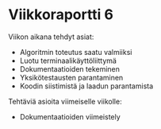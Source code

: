 # Viikkoraportti 6

Viikon aikana tehdyt asiat:
- Algoritmin toteutus saatu valmiiksi
- Luotu terminaalikäyttöliittymä
- Dokumentaatioiden tekeminen
- Yksikötestausten parantaminen
- Koodin siistimistä ja laadun parantamista

Tehtäviä asioita viimeiselle viikolle:
- Dokumentaatioiden viimeistely